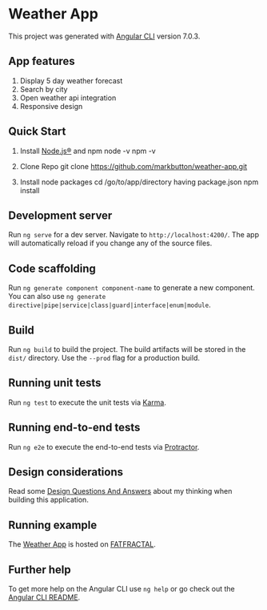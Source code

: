 # Weather App

This project was generated with [Angular CLI](https://github.com/angular/angular-cli) version 7.0.3.

## App features

1. Display 5 day weather forecast 
3. Search by city
4. Open weather api integration 
5. Responsive design

## Quick Start 
1. Install [Node.js®](https://nodejs.org/en/download) and npm
    node -v 
    npm -v
    
2. Clone Repo
    git clone https://github.com/markbutton/weather-app.git
    
3. Install node packages 
    cd /go/to/app/directory having package.json
    npm install

## Development server

Run `ng serve` for a dev server. Navigate to `http://localhost:4200/`. The app will automatically reload if you change any of the source files.

## Code scaffolding

Run `ng generate component component-name` to generate a new component. You can also use `ng generate directive|pipe|service|class|guard|interface|enum|module`.

## Build

Run `ng build` to build the project. The build artifacts will be stored in the `dist/` directory. Use the `--prod` flag for a production build.

## Running unit tests

Run `ng test` to execute the unit tests via [Karma](https://karma-runner.github.io).

## Running end-to-end tests

Run `ng e2e` to execute the end-to-end tests via [Protractor](http://www.protractortest.org/).

## Design considerations

Read some [Design Questions And Answers](./DESIGN.md) about my thinking when building this application.

## Running example

The [Weather App](https://button.fatfractal.com/weather) is hosted on [FATFRACTAL](http://http://fatfractal.com/).

## Further help

To get more help on the Angular CLI use `ng help` or go check out the [Angular CLI README](https://github.com/angular/angular-cli/blob/master/README.md).
